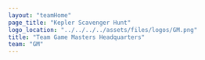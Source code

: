 ```yaml
---
layout: "teamHome"
page_title: "Kepler Scavenger Hunt"
logo_location: "../../../../assets/files/logos/GM.png"
title: "Team Game Masters Headquarters"
team: "GM" 
---
```

